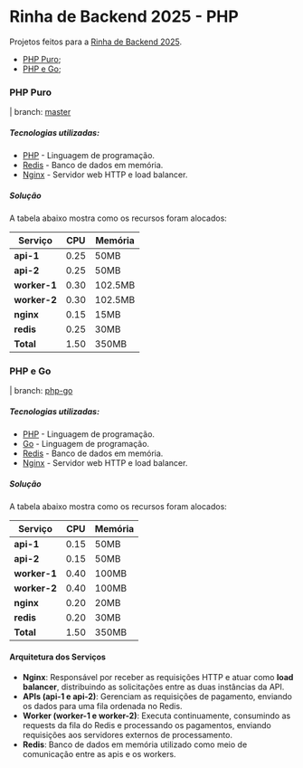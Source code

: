 # Rinha de Backend 2025 - PHP

Projetos feitos para a [Rinha de Backend 2025](https://github.com/zanfranceschi/rinha-de-backend-2025).

- [PHP Puro](https://github.com/flads/rinha25-php/tree/master?tab=readme-ov-file#php-puro);
- [PHP e Go](https://github.com/flads/rinha25-php/tree/master?tab=readme-ov-file#php-e-go);

### PHP Puro

| branch: [master](https://github.com/flads/rinha25-php/tree/master)

##### Tecnologias utilizadas:

* [PHP](https://www.php.net/releases/8.4/en.php) - Linguagem de programação.
* [Redis](https://redis.io/) - Banco de dados em memória.
* [Nginx](https://nginx.org/) - Servidor web HTTP e load balancer.

##### Solução

A tabela abaixo mostra como os recursos foram alocados:

| Serviço      | CPU  | Memória   |
|--------------|------|-----------|
|  **api-1**   | 0.25 | 50MB      |
|  **api-2**   | 0.25 | 50MB      |
| **worker-1** | 0.30 | 102.5MB   |
| **worker-2** | 0.30 | 102.5MB   |
|  **nginx**   | 0.15 | 15MB      |
|  **redis**   | 0.25 | 30MB      |
|  **Total**   | 1.50 | 350MB     |

### PHP e Go

| branch: [php-go](https://github.com/flads/rinha25-php/tree/php-go)

##### Tecnologias utilizadas:

* [PHP](https://www.php.net/releases/8.4/en.php) - Linguagem de programação.
* [Go](https://go.dev/) - Linguagem de programação.
* [Redis](https://redis.io/) - Banco de dados em memória.
* [Nginx](https://nginx.org/) - Servidor web HTTP e load balancer.

##### Solução

A tabela abaixo mostra como os recursos foram alocados:

| Serviço      | CPU  | Memória   |
|--------------|------|-----------|
|  **api-1**   | 0.15 | 50MB      |
|  **api-2**   | 0.15 | 50MB      |
| **worker-1** | 0.40 | 100MB     |
| **worker-2** | 0.40 | 100MB     |
|  **nginx**   | 0.20 | 20MB      |
|  **redis**   | 0.20 | 30MB      |
|  **Total**   | 1.50 | 350MB     |

#### Arquitetura dos Serviços

- **Nginx**: Responsável por receber as requisições HTTP e atuar como **load balancer**, distribuindo as solicitações entre as duas instâncias da API.
- **APIs (api-1 e api-2)**: Gerenciam as requisições de pagamento, enviando os dados para uma fila ordenada no Redis.
- **Worker (worker-1 e worker-2)**: Executa continuamente, consumindo as requests da fila do Redis e processando os pagamentos, enviando requisições aos servidores externos de processamento.
- **Redis**: Banco de dados em memória utilizado como meio de comunicação entre as apis e os workers.
